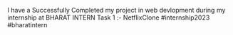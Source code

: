 I have a Successfully Completed my project in web devlopment during my internship at BHARAT INTERN
Task 1 :- NetflixClone
#internship2023 #bharatintern
